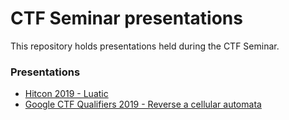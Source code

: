 # CTF Seminar presentations

This repository holds presentations held during the CTF Seminar.


### Presentations

+ [Hitcon 2019 - Luatic](hitcon-2019/luatic/)
+ [Google CTF Qualifiers 2019 - Reverse a cellular automata](gctf-quals-2019/automata)

